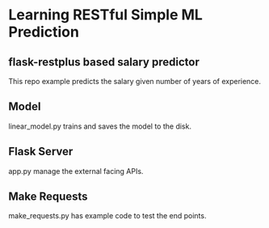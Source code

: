 
# Learning RESTful Simple ML Prediction

## flask-restplus based salary predictor
This repo example predicts the salary given number of years of experience.

## Model
linear_model.py trains and saves the model to the disk.

## Flask Server
app.py manage the external facing APIs.

## Make Requests
make_requests.py has example code to test the end points.
